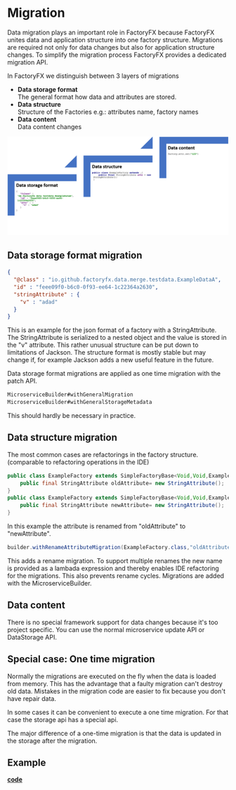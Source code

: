 # Migration
Data migration plays an important role in FactoryFX because FactoryFX unites data and application structure into one factory structure. Migrations are required not only for data changes but also for application structure changes. 
To simplify the migration process FactoryFX provides a dedicated migration API.

In FactoryFX we distinguish between 3 layers of migrations
* **Data storage format**<br> The general format how data and attributes are stored.
* **Data structure**<br> Structure of the Factories e.g.: attributes name, factory names
* **Data content**<br> Data content changes

![overview](overview.png)
## Data storage format migration
```json
{
  "@class" : "io.github.factoryfx.data.merge.testdata.ExampleDataA",
  "id" : "feee09f0-b6c0-0f93-ee64-1c22364a2630",
  "stringAttribute" : {
    "v" : "adad"
  }
}
```
This is an example for the json format of a factory with a StringAttribute.
The StringAttribute is serialized to a nested object and the value is stored in the "v" attribute. 
This rather unusual structure can be put down to limitations of Jackson.
The structure format is mostly stable but may change if, for example Jackson adds a new useful feature in the future.

Data storage format migrations are applied as one time migration with the patch API.
```java 
MicroserviceBuilder#withGeneralMigration
MicroserviceBuilder#withGeneralStorageMetadata
```
This should hardly be necessary in practice.

## Data structure migration
The most common cases are refactorings in the factory structure. (comparable to refactoring operations in the IDE)
```java
public class ExampleFactory extends SimpleFactoryBase<Void,Void,ExampleFactory> {
    public final StringAttribute oldAttribute= new StringAttribute();
}
public class ExampleFactory extends SimpleFactoryBase<Void,Void,ExampleFactory> {
    public final StringAttribute newAttribute= new StringAttribute();
}
```
In this example the attribute is renamed from "oldAttribute" to "newAttribute".

```java
builder.withRenameAttributeMigration(ExampleFactory.class,"oldAttribute",(rf)->rf.newAttribute)
```
This adds a rename migration. To support multiple renames the new name is provided as a lambada expression and thereby enables IDE refactoring for the migrations. This also prevents rename cycles.
Migrations are added with the MicroserviceBuilder.

## Data content
There is no special framework support for data changes because it's too project specific. 
You can use the normal microservice update API or DataStorage API.


## Special case: One time migration
Normally the migrations are executed on the fly when the data is loaded from memory. 
This has the advantage that a faulty migration can't destroy old data. Mistakes in the migration code are easier to fix because you don't have repair data. 

In some cases it can be convenient to execute a one time migration. For that case the storage api has a special api.

The major difference of a one-time migration is that the data is updated in the storage after the migration. 

## Example
[**code**](https://github.com/factoryfx/factoryfx/tree/master/docu/src/main/java/io/github/factoryfx/docu/migration)